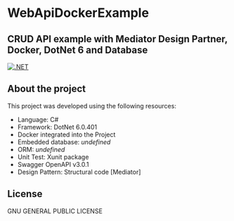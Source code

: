 # WebApiDockerExample
## CRUD API example with Mediator Design Partner, Docker, DotNet 6 and Database

[![.NET](https://github.com/andrefpcunha/WebApiDockerExample/actions/workflows/main.yml/badge.svg?branch=main)](https://github.com/andrefpcunha/WebApiDockerExample/actions/workflows/main.yml)

## About the project
This project was developed using the following resources:
- Language: C#
- Framework: DotNet 6.0.401
- Docker integrated into the Project
- Embedded database: _undefined_
- ORM: _undefined_
- Unit Test: Xunit package
- Swagger OpenAPI v3.0.1
- Design Pattern: Structural code [Mediator]

## License
GNU GENERAL PUBLIC LICENSE
